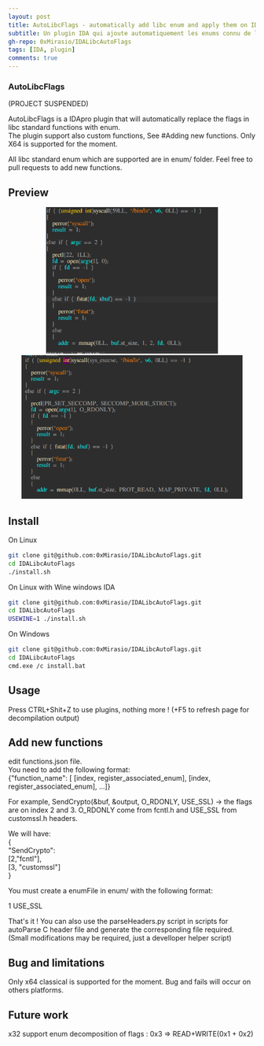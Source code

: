 ```yaml
---
layout: post
title: AutoLibcFlags - automatically add libc enum and apply them on IDA decompilation
subtitle: Un plugin IDA qui ajoute automatiquement les enums connu de la libc linux standard.
gh-repo: 0xMirasio/IDALibcAutoFlags
tags: [IDA, plugin]
comments: true
---
```


### AutoLibcFlags

(PROJECT SUSPENDED)

AutoLibcFlags is a IDApro plugin that will automatically replace the flags in libc standard functions with enum.  
The plugin support also custom functions, See #Adding new functions. 
Only X64 is supported for the moment. 

All libc standard enum which are supported are in enum/ folder. 
Feel free to pull requests to add new functions.

## Preview
<p align="center">
  <img src="/assets/img/autolibcflags/before.png" width="350" title="before execution">
  <img src="/assets/img/autolibcflags/output.png" width="450" title="after execution">
</p>

## Install 

On Linux

```bash
git clone git@github.com:0xMirasio/IDALibcAutoFlags.git
cd IDALibcAutoFlags 
./install.sh
```

On Linux with Wine windows IDA

```bash
git clone git@github.com:0xMirasio/IDALibcAutoFlags.git
cd IDALibcAutoFlags 
USEWINE=1 ./install.sh
```

On Windows

```bash
git clone git@github.com:0xMirasio/IDALibcAutoFlags.git
cd IDALibcAutoFlags 
cmd.exe /c install.bat
```


## Usage

Press CTRL+Shit+Z to use plugins, nothing more ! (+F5 to refresh page for decompilation output)

## Add new functions

edit functions.json file.   
You need to add the following format:  
{"function_name": [ [index, register_associated_enum], [index, register_associated_enum], ...]}

For example, SendCrypto(&buf, &output, O_RDONLY, USE_SSL) -> the flags are on index 2 and 3. O_RDONLY come from 
fcntl.h and USE_SSL from customssl.h headers.  

We will have:  
{  
    "SendCrypto":   
        [2,"fcntl"],  
        [3, "customssl"]  
}   


You must create a enumFile in enum/ with the following format:  

1 USE_SSL

That's it ! 
You can also use the parseHeaders.py script in scripts for autoParse C header file and generate the corresponding file required.  
(Small modifications may be required, just a develloper helper script)  

## Bug and limitations 

Only x64 classical is supported for the moment. Bug and fails will occur on others platforms.

## Future work

x32 support
enum decomposition of flags : 0x3 => READ+WRITE(0x1 + 0x2)